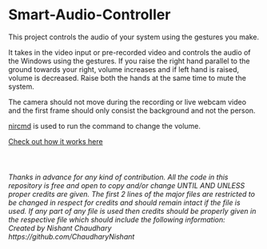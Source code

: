# Smart-Audio-Controller
This project controls the audio of your system using the gestures you make.

It takes in the video input or pre-recorded video and controls the audio of the Windows using the gestures. If you raise the right hand parallel to the ground towards your right, volume increases and if left hand is raised, volume is decreased. Raise both the hands at the same time to mute the system.

The camera should not move during the recording or live webcam video and the first frame should only consist the background and not the person.

[nircmd](http://www.nirsoft.net/utils/nircmd.html) is used to run the command to change the volume.

[Check out how it works here](https://youtu.be/MjltJLwSf1Q)
<h6><i><br><br>Thanks in advance for any kind of contribution. All the code in this repository is free and open to copy and/or change UNTIL AND UNLESS proper credits are given. The first 2 lines of the major files are restricted to be changed in respect for credits and should remain intact if the file is used. If any part of any file is used then credits should be properly given in the respective file which should include the following information:
<br>Created by Nishant Chaudhary
<br>https://github.com/ChaudharyNishant</i></h6>
